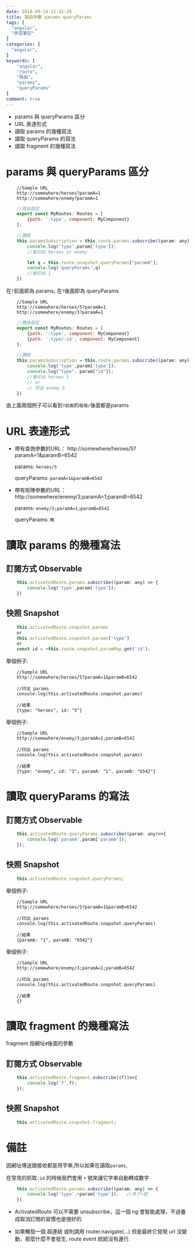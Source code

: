 ```yaml
---
date: 2018-09-14 11:42:29
title: 路由參數 params queryParams
tags: [
  "angular",
  "學習筆記"
]
categories: [
  "angular",
]
keywords: [
    "angular",
    "route",
    "路由",
    "params",
    "queryParams"
]
comment: true
---
```


- params 與 queryParams 區分
- URL 表達形式
- 讀取 params 的幾種寫法
- 讀取 queryParams 的寫法
- 讀取 fragment 的幾種寫法
<!--more-->

# params 與 queryParams 區分

```
    //Sample URL
    http://somewhere/heroes?paramA=1
    http://somewhere/enemy?paramA=1
```

```js
    //路由設定
    export const MyRoutes: Routes = [
        {path: ':type', component: MyComponent}
    ];
```

```js
    //讀取
    this.paramsSubscription = this.route.params.subscribe((param: any) => {
        console.log('type',param['type']);
        //會印出 heroes or enemy

        let q = this.route.snapshot.queryParams["paramA"];
        console.log('queryParams',q)
        //會印出 1
    })
```

在`?`前面即為 params, 在`?`後面即為 queryParams

```
    //Sample URL
    http://somewhere/heroes/5?paramA=1
    http://somewhere/enemy/3?paramA=1
```

```js
    //路由設定
    export const MyRoutes: Routes = [
        {path: ':type', component: MyComponent}
        {path: ':type/:id', component: MyComponent}
    ];
```

```js
    //讀取
    this.paramsSubscription = this.route.params.subscribe((param: any) => {
        console.log('type',param['type']);
        console.log("type", param["id"]);
        //會印出 heroes 5
        // or
        // 印出 enemy 3
    })
```

由上面兩個例子可以看到`?前面`的`每個/`後面都是params


# URL 表達形式

- 帶有查詢參數的URL： http://somewhere/heroes/5?paramA=1&paramB=6542

    params: `heroes/5`

    queryParams: `paramA=1&paramB=6542`

- 帶有矩陣參數的URL： http://somewhere/enemy/3;paramA=1;paramB=6542

    params: `enemy/3;paramA=1;paramB=6542`

    queryParams: `無`

# 讀取 params 的幾種寫法

## 訂閱方式 Observable
```js
    this.activatedRoute.params.subscribe((param: any) => {
        console.log('type',param['type']);
    })
```

## 快照 Snapshot
```js
    this.activatedRoute.snapshot.params
    or
    this.activatedRoute.snapshot.params['type']
    or
    const id = +this.route.snapshot.paramMap.get('id');
```

舉個例子:

```
    //Sample URL
    http://somewhere/heroes/5?paramA=1&paramB=6542

    //印出 params
    console.log(this.activatedRoute.snapshot.params)

    //結果
    {type: "heroes", id: "5"}
```

舉個例子:

```
    //Sample URL
    http://somewhere/enemy/3;paramA=1;paramB=6542

    //印出 params
    console.log(this.activatedRoute.snapshot.params)

    //結果
    {type: "enemy", id: "3", paramA: "1", paramB: "6542"}
```

# 讀取 queryParams 的寫法

## 訂閱方式 Observable
```js
    this.activatedRoute.queryParams.subscribe((param: any)=>{
        console.log('paramA',param['paramA']);
    });
```

## 快照 Snapshot

```js
    this.activatedRoute.snapshot.queryParams;
```

舉個例子:

```
    //Sample URL
    http://somewhere/heroes/5?paramA=1&paramB=6542

    //印出 params
    console.log(this.activatedRoute.snapshot.queryParams)

    //結果
    {paramA: "1", paramB: "6542"}
```

舉個例子:

```
    //Sample URL
    http://somewhere/enemy/3;paramA=1;paramB=6542

    //印出 params
    console.log(this.activatedRoute.snapshot.queryParams)

    //結果
    {}
```

# 讀取 fragment 的幾種寫法

fragment 指網址`#`後面的參數

## 訂閱方式 Observable
```js
    this.activatedRoute.fragment.subscribe((f))=>{
        console.log('f',f);
    });
```

## 快照 Snapshot
```js
    this.activatedRoute.snapshot.fragment;
```


# 備註

因網址傳送跟接收都是用字串,所以如果在讀取`params`,

在常見的抓取`:id` 的時候我們會用 `+` 號來讓它字串自動轉成數字

```js
    this.activatedRoute.params.subscribe((param: any) => {
        console.log('type',+param['type']);   //多了+號
    })
```

- ActivatedRoute 可以不需要 unsubscribe，這一個 ng 會智能處理，不過養成取消訂閲的習慣也是很好的

- 如果觸發一個 超連結 或則調用 router.navigate(...) 但是最終它發現 url 沒變動，那麼什麼不會發生, route event 統統沒有運行. 

